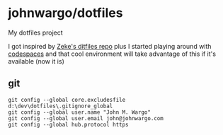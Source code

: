 # johnwargo/dotfiles

My dotfiles project

I got inspired by [Zeke's ditfiles repo](https://github.com/zeke/dotfiles) plus I started playing around with [codespaces](https://github.com/features/codespaces/) and that cool environment will take advantage of this if it's available (now it is)

## git

```shell
git config --global core.excludesfile d:\dev\dotfiles\.gitignore_global
git config --global user.name "John M. Wargo"
git config --global user.email john@johnwargo.com
git config --global hub.protocol https
```
